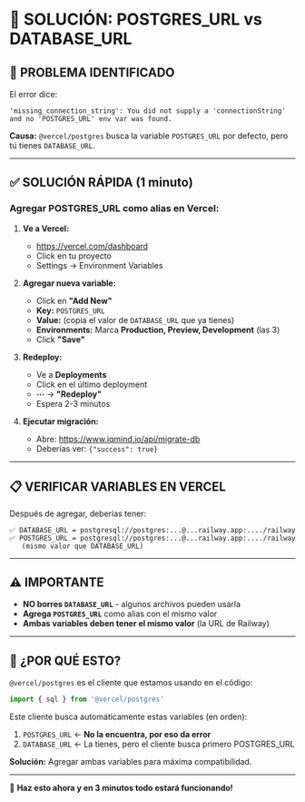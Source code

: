 # 🔧 SOLUCIÓN: POSTGRES_URL vs DATABASE_URL

## 🚨 PROBLEMA IDENTIFICADO

El error dice:
```
'missing_connection_string': You did not supply a 'connectionString' 
and no 'POSTGRES_URL' env var was found.
```

**Causa:** `@vercel/postgres` busca la variable `POSTGRES_URL` por defecto, pero tú tienes `DATABASE_URL`.

---

## ✅ SOLUCIÓN RÁPIDA (1 minuto)

### Agregar POSTGRES_URL como alias en Vercel:

1. **Ve a Vercel:**
   - https://vercel.com/dashboard
   - Click en tu proyecto
   - Settings → Environment Variables

2. **Agregar nueva variable:**
   - Click en **"Add New"**
   - **Key:** `POSTGRES_URL`
   - **Value:** (copia el valor de `DATABASE_URL` que ya tienes)
   - **Environments:** Marca **Production, Preview, Development** (las 3)
   - Click **"Save"**

3. **Redeploy:**
   - Ve a **Deployments**
   - Click en el último deployment
   - **⋯** → **"Redeploy"**
   - Espera 2-3 minutos

4. **Ejecutar migración:**
   - Abre: https://www.iqmind.io/api/migrate-db
   - Deberías ver: `{"success": true}`

---

## 📋 VERIFICAR VARIABLES EN VERCEL

Después de agregar, deberías tener:

```
✅ DATABASE_URL = postgresql://postgres:...@...railway.app:..../railway
✅ POSTGRES_URL = postgresql://postgres:...@...railway.app:..../railway
   (mismo valor que DATABASE_URL)
```

---

## ⚠️ IMPORTANTE

- **NO borres `DATABASE_URL`** - algunos archivos pueden usarla
- **Agrega `POSTGRES_URL`** como alias con el mismo valor
- **Ambas variables deben tener el mismo valor** (la URL de Railway)

---

## 🎯 ¿POR QUÉ ESTO?

`@vercel/postgres` es el cliente que estamos usando en el código:
```typescript
import { sql } from '@vercel/postgres'
```

Este cliente busca automáticamente estas variables (en orden):
1. `POSTGRES_URL` ← **No la encuentra, por eso da error**
2. `DATABASE_URL` ← La tienes, pero el cliente busca primero POSTGRES_URL

**Solución:** Agregar ambas variables para máxima compatibilidad.

---

🚀 **Haz esto ahora y en 3 minutos todo estará funcionando!**

